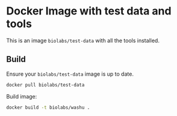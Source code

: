 Docker Image with test data and tools
=====================================

This is an image `biolabs/test-data` with all the tools installed. 

Build
-----
Ensure your `biolabs/test-data` image is up to date.
```bash
docker pull biolabs/test-data
```

Build image:
```bash
docker build -t biolabs/washu .
```

